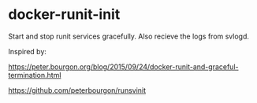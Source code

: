 
# docker-runit-init

Start and stop runit services gracefully. Also recieve the logs from svlogd.

Inspired by:

https://peter.bourgon.org/blog/2015/09/24/docker-runit-and-graceful-termination.html

https://github.com/peterbourgon/runsvinit

